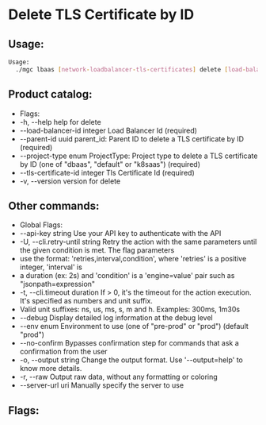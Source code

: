 # Delete TLS Certificate by ID

## Usage:
```bash
Usage:
  ./mgc lbaas [network-loadbalancer-tls-certificates] delete [load-balancer-id] [tls-certificate-id] [flags]
```

## Product catalog:
- Flags:
- -h, --help                         help for delete
- --load-balancer-id integer     Load Balancer Id (required)
- --parent-id uuid               parent_id: Parent ID to delete a TLS certificate by ID (required)
- --project-type enum            ProjectType: Project type to delete a TLS certificate by ID (one of "dbaas", "default" or "k8saas") (required)
- --tls-certificate-id integer   Tls Certificate Id (required)
- -v, --version                      version for delete

## Other commands:
- Global Flags:
- --api-key string           Use your API key to authenticate with the API
- -U, --cli.retry-until string   Retry the action with the same parameters until the given condition is met. The flag parameters
- use the format: 'retries,interval,condition', where 'retries' is a positive integer, 'interval' is
- a duration (ex: 2s) and 'condition' is a 'engine=value' pair such as "jsonpath=expression"
- -t, --cli.timeout duration     If > 0, it's the timeout for the action execution. It's specified as numbers and unit suffix.
- Valid unit suffixes: ns, us, ms, s, m and h. Examples: 300ms, 1m30s
- --debug                    Display detailed log information at the debug level
- --env enum                 Environment to use (one of "pre-prod" or "prod") (default "prod")
- --no-confirm               Bypasses confirmation step for commands that ask a confirmation from the user
- -o, --output string            Change the output format. Use '--output=help' to know more details.
- -r, --raw                      Output raw data, without any formatting or coloring
- --server-url uri           Manually specify the server to use

## Flags:
```bash

```

